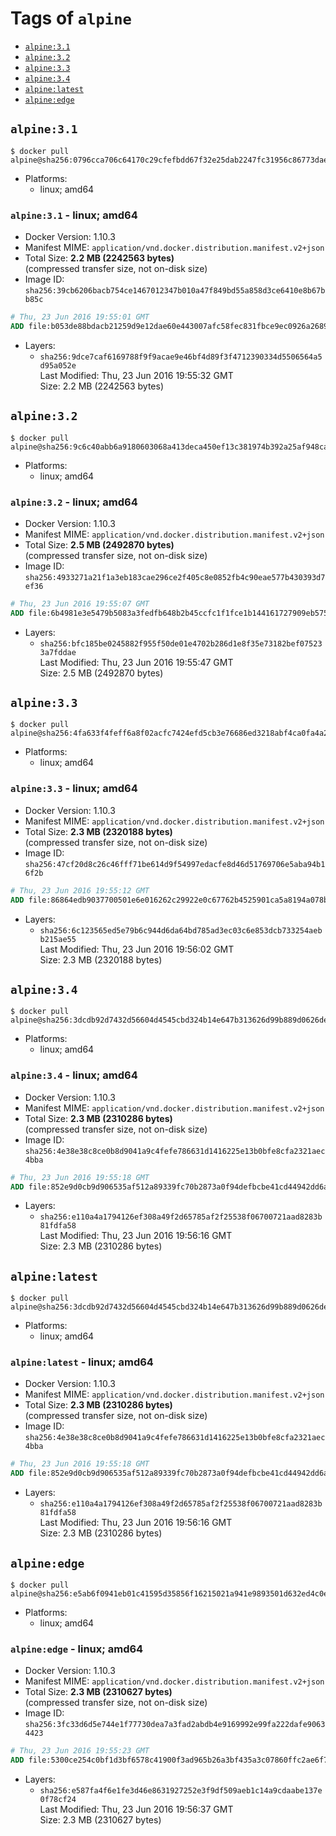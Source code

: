 <!-- THIS FILE IS GENERATED VIA '.template-helpers/generate-tag-details.pl' -->

# Tags of `alpine`

-	[`alpine:3.1`](#alpine31)
-	[`alpine:3.2`](#alpine32)
-	[`alpine:3.3`](#alpine33)
-	[`alpine:3.4`](#alpine34)
-	[`alpine:latest`](#alpinelatest)
-	[`alpine:edge`](#alpineedge)

## `alpine:3.1`

```console
$ docker pull alpine@sha256:0796cca706c64170c29cfefbdd67f32e25dab2247fc31956c86773dae825800f
```

-	Platforms:
	-	linux; amd64

### `alpine:3.1` - linux; amd64

-	Docker Version: 1.10.3
-	Manifest MIME: `application/vnd.docker.distribution.manifest.v2+json`
-	Total Size: **2.2 MB (2242563 bytes)**  
	(compressed transfer size, not on-disk size)
-	Image ID: `sha256:39cb6206bacb754ce1467012347b010a47f849bd55a858d3ce6410e8b67bb85c`

```dockerfile
# Thu, 23 Jun 2016 19:55:01 GMT
ADD file:b053de88bdacb21259d9e12dae60e443007afc58fec831fbce9ec0926a2689c5 in /
```

-	Layers:
	-	`sha256:9dce7caf6169788f9f9acae9e46bf4d89f3f4712390334d5506564a5d95a052e`  
		Last Modified: Thu, 23 Jun 2016 19:55:32 GMT  
		Size: 2.2 MB (2242563 bytes)

## `alpine:3.2`

```console
$ docker pull alpine@sha256:9c6c40abb6a9180603068a413deca450ef13c381974b392a25af948ca87c3c14
```

-	Platforms:
	-	linux; amd64

### `alpine:3.2` - linux; amd64

-	Docker Version: 1.10.3
-	Manifest MIME: `application/vnd.docker.distribution.manifest.v2+json`
-	Total Size: **2.5 MB (2492870 bytes)**  
	(compressed transfer size, not on-disk size)
-	Image ID: `sha256:4933271a21f1a3eb183cae296ce2f405c8e0852fb4c90eae577b430393d7ef36`

```dockerfile
# Thu, 23 Jun 2016 19:55:07 GMT
ADD file:6b4981e3e5479b5083a3fedfb648b2b45ccfc1f1fce1b144161727909eb575a7 in /
```

-	Layers:
	-	`sha256:bfc185be0245882f955f50de01e4702b286d1e8f35e73182bef075233a7fddae`  
		Last Modified: Thu, 23 Jun 2016 19:55:47 GMT  
		Size: 2.5 MB (2492870 bytes)

## `alpine:3.3`

```console
$ docker pull alpine@sha256:4fa633f4feff6a8f02acfc7424efd5cb3e76686ed3218abf4ca0fa4a2a358423
```

-	Platforms:
	-	linux; amd64

### `alpine:3.3` - linux; amd64

-	Docker Version: 1.10.3
-	Manifest MIME: `application/vnd.docker.distribution.manifest.v2+json`
-	Total Size: **2.3 MB (2320188 bytes)**  
	(compressed transfer size, not on-disk size)
-	Image ID: `sha256:47cf20d8c26c46fff71be614d9f54997edacfe8d46d51769706e5aba94b16f2b`

```dockerfile
# Thu, 23 Jun 2016 19:55:12 GMT
ADD file:86864edb9037700501e6e016262c29922e0c67762b4525901ca5a8194a078bfb in /
```

-	Layers:
	-	`sha256:6c123565ed5e79b6c944d6da64bd785ad3ec03c6e853dcb733254aebb215ae55`  
		Last Modified: Thu, 23 Jun 2016 19:56:02 GMT  
		Size: 2.3 MB (2320188 bytes)

## `alpine:3.4`

```console
$ docker pull alpine@sha256:3dcdb92d7432d56604d4545cbd324b14e647b313626d99b889d0626de158f73a
```

-	Platforms:
	-	linux; amd64

### `alpine:3.4` - linux; amd64

-	Docker Version: 1.10.3
-	Manifest MIME: `application/vnd.docker.distribution.manifest.v2+json`
-	Total Size: **2.3 MB (2310286 bytes)**  
	(compressed transfer size, not on-disk size)
-	Image ID: `sha256:4e38e38c8ce0b8d9041a9c4fefe786631d1416225e13b0bfe8cfa2321aec4bba`

```dockerfile
# Thu, 23 Jun 2016 19:55:18 GMT
ADD file:852e9d0cb9d906535af512a89339fc70b2873a0f94defbcbe41cd44942dd6ac8 in /
```

-	Layers:
	-	`sha256:e110a4a1794126ef308a49f2d65785af2f25538f06700721aad8283b81fdfa58`  
		Last Modified: Thu, 23 Jun 2016 19:56:16 GMT  
		Size: 2.3 MB (2310286 bytes)

## `alpine:latest`

```console
$ docker pull alpine@sha256:3dcdb92d7432d56604d4545cbd324b14e647b313626d99b889d0626de158f73a
```

-	Platforms:
	-	linux; amd64

### `alpine:latest` - linux; amd64

-	Docker Version: 1.10.3
-	Manifest MIME: `application/vnd.docker.distribution.manifest.v2+json`
-	Total Size: **2.3 MB (2310286 bytes)**  
	(compressed transfer size, not on-disk size)
-	Image ID: `sha256:4e38e38c8ce0b8d9041a9c4fefe786631d1416225e13b0bfe8cfa2321aec4bba`

```dockerfile
# Thu, 23 Jun 2016 19:55:18 GMT
ADD file:852e9d0cb9d906535af512a89339fc70b2873a0f94defbcbe41cd44942dd6ac8 in /
```

-	Layers:
	-	`sha256:e110a4a1794126ef308a49f2d65785af2f25538f06700721aad8283b81fdfa58`  
		Last Modified: Thu, 23 Jun 2016 19:56:16 GMT  
		Size: 2.3 MB (2310286 bytes)

## `alpine:edge`

```console
$ docker pull alpine@sha256:e5ab6f0941eb01c41595d35856f16215021a941e9893501d632ed4c0ee4e53a6
```

-	Platforms:
	-	linux; amd64

### `alpine:edge` - linux; amd64

-	Docker Version: 1.10.3
-	Manifest MIME: `application/vnd.docker.distribution.manifest.v2+json`
-	Total Size: **2.3 MB (2310627 bytes)**  
	(compressed transfer size, not on-disk size)
-	Image ID: `sha256:3fc33d6d5e744e1f77730dea7a3fad2abdb4e9169992e99fa222dafe90634423`

```dockerfile
# Thu, 23 Jun 2016 19:55:23 GMT
ADD file:5300ce254c0bf1d3bf6578c41900f3ad965b26a3bf435a3c07860ffc2ae6f7e2 in /
```

-	Layers:
	-	`sha256:e587fa4f6e1fe3d46e8631927252e3f9df509aeb1c14a9cdaabe137e0f78cf24`  
		Last Modified: Thu, 23 Jun 2016 19:56:37 GMT  
		Size: 2.3 MB (2310627 bytes)
